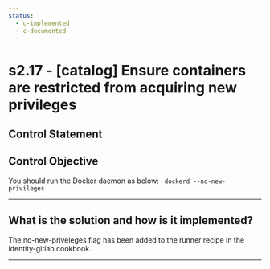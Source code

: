 ```yaml
---
status:
  - c-implemented
  - c-documented
---
```


# s2.17 - \[catalog\] Ensure containers are restricted from acquiring new privileges

## Control Statement

## Control Objective

You should run the Docker daemon as below:  ```  dockerd --no-new-privileges  ```

______________________________________________________________________

## What is the solution and how is it implemented?

The no-new-priveleges flag has been added to the runner recipe in the
identity-gitlab cookbook.

______________________________________________________________________
